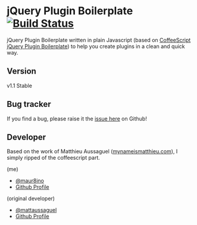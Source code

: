 # jQuery Plugin Boilerplate [![Build Status](https://secure.travis-ci.org/maur8ino/miniBoilerplate.png?branch=master)](http://travis-ci.org/maur8ino/miniBoilerplate)

jQuery Plugin Boilerplate written in plain Javascript (based on [CoffeeScript jQuery Plugin Boilerplate](http://miniboilerplate.com/)) to help you create plugins in a clean and quick way.

## Version

v1.1 Stable

## Bug tracker

If you find a bug, please raise it the [issue here](https://github.com/maur8ino/miniBoilerplate/issues) on Github! 

## Developer

Based on the work of Matthieu Aussaguel ([mynameismatthieu.com](http://mynameismatthieu.com)), I simply ripped of the coffeescript part.

(me)
+ [@maur8ino](http://twitter.com/maur8ino)
+ [Github Profile](http://github.com/maur8ino)

(original developer)
+ [@mattaussaguel](http://twitter.com/mattaussaguel)
+ [Github Profile](http://github.com/matthieua)